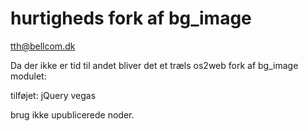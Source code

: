hurtigheds fork af bg_image
===========================

tth@bellcom.dk

Da der ikke er tid til andet bliver det et træls os2web fork af bg_image modulet:

tilføjet:
jQuery vegas

brug ikke upublicerede noder.

